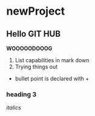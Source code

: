# newProject
## Hello GIT HUB
**WOOOOODOOOG**
1. List capabilities in mark down
2. Trying things out

+ bullet point is declared with +

### heading 3
*italics*